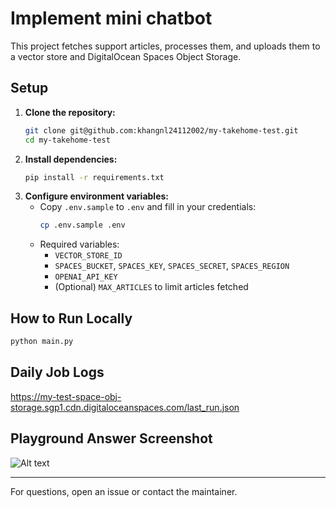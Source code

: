 # Implement mini chatbot

This project fetches support articles, processes them, and uploads them to a vector store and DigitalOcean Spaces Object Storage.

## Setup

1. **Clone the repository:**
   ```sh
   git clone git@github.com:khangnl24112002/my-takehome-test.git
   cd my-takehome-test
   ```
2. **Install dependencies:**
   ```sh
   pip install -r requirements.txt
   ```
3. **Configure environment variables:**
   - Copy `.env.sample` to `.env` and fill in your credentials:
     ```sh
     cp .env.sample .env
     ```
   - Required variables:
     - `VECTOR_STORE_ID`
     - `SPACES_BUCKET`, `SPACES_KEY`, `SPACES_SECRET`, `SPACES_REGION`
     - `OPENAI_API_KEY`
     - (Optional) `MAX_ARTICLES` to limit articles fetched

## How to Run Locally

```sh
python main.py
```

## Daily Job Logs

https://my-test-space-obj-storage.sgp1.cdn.digitaloceanspaces.com/last_run.json

## Playground Answer Screenshot

![Alt text](https://my-test-space-obj-storage.sgp1.cdn.digitaloceanspaces.com/Screenshot%202025-09-20%20at%2015.02.09.png)

---
For questions, open an issue or contact the maintainer.
